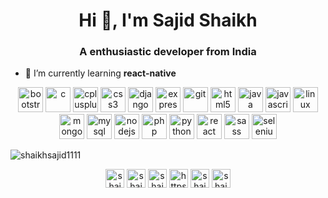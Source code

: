 <h1 align="center">Hi 👋, I'm Sajid Shaikh</h1>
<h3 align="center">A enthusiastic developer from India</h3>

- 🌱 I’m currently learning **react-native**




<p align="center"><img src="https://devicons.github.io/devicon/devicon.git/icons/bootstrap/bootstrap-plain.svg" alt="bootstrap" width="40" height="40"/> <img src="https://devicons.github.io/devicon/devicon.git/icons/c/c-original.svg" alt="c" width="40" height="40"/> <img src="https://devicons.github.io/devicon/devicon.git/icons/cplusplus/cplusplus-original.svg" alt="cplusplus" width="40" height="40"/> <img src="https://devicons.github.io/devicon/devicon.git/icons/css3/css3-original-wordmark.svg" alt="css3" width="40" height="40"/> <img src="https://devicons.github.io/devicon/devicon.git/icons/django/django-original.svg" alt="django" width="40" height="40"/> <img src="https://devicons.github.io/devicon/devicon.git/icons/express/express-original-wordmark.svg" alt="express" width="40" height="40"/> <img src="https://www.vectorlogo.zone/logos/git-scm/git-scm-icon.svg" alt="git" width="40" height="40"/> <img src="https://devicons.github.io/devicon/devicon.git/icons/html5/html5-original-wordmark.svg" alt="html5" width="40" height="40"/> <img src="https://devicons.github.io/devicon/devicon.git/icons/java/java-original-wordmark.svg" alt="java" width="40" height="40"/> <img src="https://devicons.github.io/devicon/devicon.git/icons/javascript/javascript-original.svg" alt="javascript" width="40" height="40"/> <img src="https://devicons.github.io/devicon/devicon.git/icons/linux/linux-original.svg" alt="linux" width="40" height="40"/> <img src="https://devicons.github.io/devicon/devicon.git/icons/mongodb/mongodb-original-wordmark.svg" alt="mongodb" width="40" height="40"/> <img src="https://devicons.github.io/devicon/devicon.git/icons/mysql/mysql-original-wordmark.svg" alt="mysql" width="40" height="40"/> <img src="https://devicons.github.io/devicon/devicon.git/icons/nodejs/nodejs-original-wordmark.svg" alt="nodejs" width="40" height="40"/> <img src="https://devicons.github.io/devicon/devicon.git/icons/php/php-original.svg" alt="php" width="40" height="40"/> <img src="https://devicons.github.io/devicon/devicon.git/icons/python/python-original.svg" alt="python" width="40" height="40"/> <img src="https://devicons.github.io/devicon/devicon.git/icons/react/react-original-wordmark.svg" alt="react" width="40" height="40"/> 
 <img src="https://devicons.github.io/devicon/devicon.git/icons/sass/sass-original.svg" alt="sass" width="40" height="40"/>
<img src="https://cdn.worldvectorlogo.com/logos/selenium-logo.svg" alt="selenium" width="40" height="40" />
</p><p>
  
 <img align="center" src="https://github-readme-stats.vercel.app/api/top-langs/?username=shaikhsajid1111&layout=compact&hide=html" alt="shaikhsajid1111" /></p>


<p align="center">
<a href="https://codepen.io/shaikhsajid1111" target="blank"><img align="center" src="https://cdn.jsdelivr.net/npm/simple-icons@3.0.1/icons/codepen.svg" alt="shaikhsajid1111" height="30" width="30" /></a>
<a href="https://twitter.com/shaikhsajid1111" target="blank"><img align="center" src="https://cdn.jsdelivr.net/npm/simple-icons@3.0.1/icons/twitter.svg" alt="shaikhsajid1111" height="30" width="30" /></a>
<a href="https://linkedin.com/in/shaikhsajid1111" target="blank"><img align="center" src="https://cdn.jsdelivr.net/npm/simple-icons@3.0.1/icons/linkedin.svg" alt="shaikhsajid1111" height="30" width="30" /></a>
<a href="https://stackoverflow.com/users/10282818/shaikh-sajid" target="blank"><img align="center" src="https://cdn.jsdelivr.net/npm/simple-icons@3.0.1/icons/stackoverflow.svg" alt="https://stackoverflow.com/users/10282818/shaikh-sajid" height="30" width="30" /></a>
<a href="https://fb.com/shaikhsajid1111" target="blank"><img align="center" src="https://cdn.jsdelivr.net/npm/simple-icons@3.0.1/icons/facebook.svg" alt="shaikhsajid1111" height="30" width="30" /></a>
<a href="https://instagram.com/shaikhsajid1111" target="blank"><img align="center" src="https://cdn.jsdelivr.net/npm/simple-icons@3.0.1/icons/instagram.svg" alt="shaikhsajid1111" height="30" width="30" /></a>
</p>
